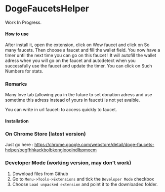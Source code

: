 DogeFaucetsHelper
=================

Work In Progress.


#### How to use

After install it, open the extension, click on Wow faucet and click on So many faucets. Then choose a faucet and fill the wallet field.
You now have a timer until the next time you can go on this faucet ! It will autofill the wallet adress when you will go on the faucet and autodetect when you successfully use the faucet and update the timer. You can click on Such Numbers for stats.

### Remarks

Many love tab (allowing you in the future to set donation adress and use sometime this adress instead of yours in faucet)  is not yet avaible.

You can write in url faucet: to access quickly to faucet.

#### Installation

### On Chrome Store (latest version)

Just go here : https://chrome.google.com/webstore/detail/doge-faucets-helper/oegfhhkackbolbkonglooolndlbpmocm

### Developer Mode (working version, may don't work)

1. Download files from Github
2. Go to `Menu->Tools->Extensions` and tick the `Developer Mode` checkbox
3. Choose `Load unpacked extension` and point it to the downloaded folder.
